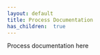 ```yaml
---
layout: default
title: Process Documentation
has_children:  true
---
```


Process documentation here